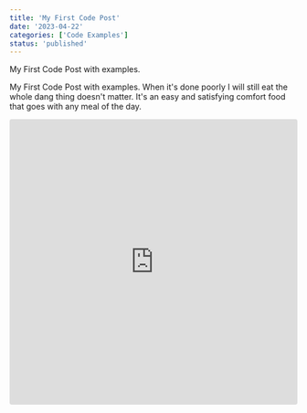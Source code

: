 ```yaml
---
title: 'My First Code Post'
date: '2023-04-22'
categories: ['Code Examples']
status: 'published'
---
```


My First Code Post with examples.

<!-- excerpt end -->

My First Code Post with examples. When it's done poorly I will still eat the whole dang thing doesn't matter. It's an easy and satisfying comfort food that goes with any meal of the day.

<iframe src="https://codesandbox.io/embed/gifted-kepler-l1ulpj?fontsize=14&hidenavigation=1&theme=dark&codemirror=1&module=/src/exampleHook.ts"
     style="width:100%; height:500px; border:0; border-radius: 4px; overflow:hidden;"
     title="React"
     allow="accelerometer; ambient-light-sensor; camera; encrypted-media; geolocation; gyroscope; hid; microphone; midi; payment; usb; vr; xr-spatial-tracking"
     sandbox="allow-forms allow-modals allow-popups allow-presentation allow-same-origin allow-scripts"
   ></iframe>
